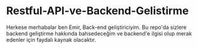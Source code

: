# Restful-API-ve-Backend-Gelistirme
Herkese merhabalar ben Emir, Back-end geliştiriciyim. Bu repo'da sizlere backend geliştirme hakkında bahsedeceğim ve backend'e ilgisi olup merak edenler için faydalı kaynak olacaktır.
